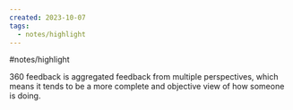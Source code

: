 ```yaml
---
created: 2023-10-07
tags:
  - notes/highlight
---
```

#notes/highlight 

360 feedback is aggregated feedback from multiple perspectives, which means it tends to be a more complete and objective view of how someone is doing.